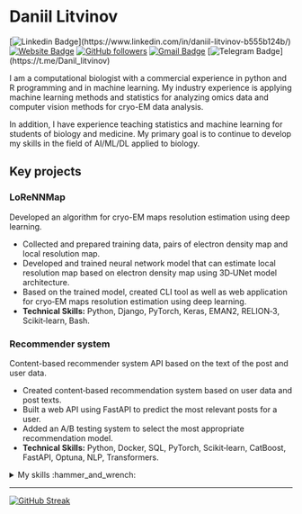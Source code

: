 # Daniil Litvinov


[![Linkedin Badge](https://img.shields.io/badge/-daniillitvinov-blue?style=flat-square&logo=Linkedin&logoColor=white&link=[https://www.linkedin.com/in/tanejasaksham/](https://www.linkedin.com/in/daniil-litvinov-b555b124b/))](https://www.linkedin.com/in/daniil-litvinov-b555b124b/) [![Website Badge](https://img.shields.io/badge/-daniillitvinov-03a57a?style=flat-square&labelColor=&logo=Elastic&link=https://danon6868.github.io/)](https://danon6868.github.io/) [![GitHub followers](https://img.shields.io/github/followers/danon6868?label=Follow&style=social)](https://github.com/danon6868/?tab=follow) [![Gmail Badge](https://img.shields.io/badge/-daniillitvinov997@gmail.com-c14438?style=flat-square&logo=Gmail&logoColor=white&link=mailto:daniillitvinov997@gmail.com)](mailto:daniillitvinov997@gmail.com) [![Telegram Badge](https://img.shields.io/badge/-@Danil_litvinov-blue?style=flat-square&logo=Telegram&logoColor=white&link=[https://www.linkedin.com/in/tanejasaksham/](https://t.me/Danil_litvinov))](https://t.me/Danil_litvinov)

I am a computational biologist with a commercial experience in python and R programming and in machine learning. My industry experience is applying machine learning methods and statistics for analyzing omics data and computer vision methods for cryo-EM data analysis.

In addition, I have experience teaching statistics and machine learning for students of biology and medicine. My primary goal is to continue to develop my skills in the field of AI/ML/DL applied to biology.

## Key projects

<link rel="stylesheet" href="https://cdnjs.cloudflare.com/ajax/libs/font-awesome/4.7.0/css/font-awesome.min.css">

### LoReNNMap [<i class="fa fa-github" style="color:white"></i>](https://github.com/danon6868/CryoEM_Resolution_Estimation) [<i class="fa fa-web" style="color:white"></i>](https://www.bioeng.ru/lorennmap/) 

Developed an algorithm for cryo-EM maps resolution estimation using deep learning.

  * Collected and prepared training data, pairs of electron density map and local resolution map.
  * Developed and trained neural network model that can estimate local resolution map based on electron density map using 3D‑UNet model architecture.
  * Based on the trained model, created CLI tool as well as web application for cryo‑EM maps resolution estimation using deep learning.
  * **Technical Skills:** Python, Django, PyTorch, Keras, EMAN2, RELION‑3, Scikit‑learn, Bash.

### Recommender system [<i class="fa fa-github" style="color:white"></i>](https://github.com/danon6868/recommender-system-api)

Content-based recommender system API based on the text of the post and user data.

  * Created content‑based recommendation system based on user data and post texts.
  * Built a web API using FastAPI to predict the most relevant posts for a user.
  * Added an A/B testing system to select the most appropriate recommendation model.
  * **Technical Skills:** Python, Docker, SQL, PyTorch, Scikit‑learn, CatBoost, FastAPI, Optuna, NLP, Transformers.

<details>
<summary>
My skills :hammer_and_wrench:
</summary>
  
### Programming

  * **Python** (Numpy, Pandas, Matplotlib, Seaborn, Sklearn, PyTorch, Keras, FastAPI, Django)
  * **R** (ggplot2, Seurat, DeSeq2, dplyr)
  * **Linux**, **Bash**, **git**, **Docker**, **Kubernetes**, **Airflow**
  * **JavaScript**
  
### Machine Learning Methods
  
  * **Classical Machine Learning** (linear models, tree-based approaches, Catboost, LightGBM, XGBoost, Bayesian methods)
  * **Deep learning** (MLP, CNN, image segmentation, detection, RNN, LSTM, Transformers, AE, VAE, GAN, TabNet)
  * **Model tuning** (Optuna, genetic algorithm, Boruta)
  * **Interpretable machine learning** (SHAP, LIME, Pixel Attribution)

<!-- ### Statistics

  * 
  *
  * -->
  
### Bioinformatics
  
  * **Databases** (NCBI, UniProt, PDB, MsigDB, SILVA)
  * **Command-line tools** (Cellranger, cellSNP, Picard, BLAST, GATK, STAR, SPAdes)
  * **Protein sequence analysis tools** (MAFFT, MUSCLE, HMMER, ESM)
  * **Protein structure analysis tools** (Rosetta, Phenix, Coot, AlphaFold)
  
### Languages
  
  * **Russian** – Native
  * **English** – Full professional proficiency
  * **German** – Elementary proficiency
  
### Life Sciences
  
  * **Biological education**, which helps me to understand specialized biological and medical literature
  * Work experience in **molecular**, **microbiological**, and **biochemical** labs
  
### Soft skills
  
  * **Agile** software development methods
  * Presentation skills
  
</details>

-------

[![GitHub Streak](http://github-readme-streak-stats.herokuapp.com?user=danon6868&theme=dark&background=000000)](https://git.io/streak-stats)
